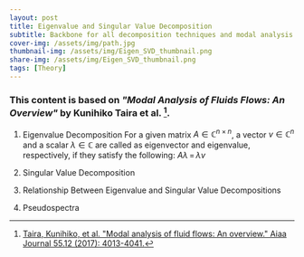 ```yaml
---
layout: post
title: Eigenvalue and Singular Value Decomposition
subtitle: Backbone for all decomposition techniques and modal analysis
cover-img: /assets/img/path.jpg
thumbnail-img: /assets/img/Eigen_SVD_thumbnail.png
share-img: /assets/img/Eigen_SVD_thumbnail.png
tags: [Theory]
---
```


### This content is based on *"Modal Analysis of Fluids Flows: An Overview"* by Kunihiko Taira et al. [^1]. 


1. Eigenvalue Decomposition
For a given matrix $A \in \mathbb{C}^{n \times n}$, a vector $v \in \mathbb{C}^{n}$ and a scalar $\lambda \in \mathbb{C}$ are called as eigenvector and eigenvalue, respectively, if they satisfy the following:
$A\lambda \,= \,\lambda v$ 

3. Singular Value Decomposition
4. Relationship Between Eigenvalue and Singular Value Decompositions
5. Pseudospectra



[^1]: [Taira, Kunihiko, et al. "Modal analysis of fluid flows: An overview." Aiaa Journal 55.12 (2017): 4013-4041.](https://arc.aiaa.org/doi/full/10.2514/1.J056060) 

